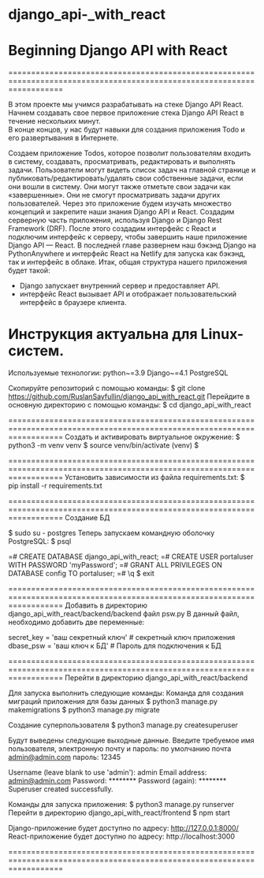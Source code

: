 # django_api-_with_react

# Beginning Django API with React
========================================================================================================================

В этом проекте мы учимся разрабатывать на стеке Django API React.
Начнем создавать свое первое приложение стека Django API React в течение нескольких минут.  
В конце концов, у нас будут навыки для создания приложения Todo и его развертывания в Интернете.

Создаем приложение Todos, которое позволит пользователям входить в систему, создавать, просматривать, редактировать 
и выполнять задачи.
Пользователи могут видеть список задач на главной странице и публиковать/редактировать/удалять свои собственные задачи,
если они вошли в систему. Они могут также отметьте свои задачи как «завершенные». Они не смогут просматривать задачи 
других пользователей. Через это приложение будем изучать множество концепций и закрепите наши знания Django API и React.
Создадим серверную часть приложения, используя Django и Django Rest Framework (DRF). После этого создадим интерфейс с 
React и подключим интерфейс к серверу, чтобы завершить наше приложение Django API — React.
В последней главе развернем наш бэкэнд Django на PythonAnywhere и интерфейс React на Netlify для запуска как бэкэнд,
так и интерфейс в облаке.
Итак, общая структура нашего приложения будет такой:
- Django запускает внутренний сервер и предоставляет API. 
- интерфейс React вызывает API и отображает пользовательский интерфейс в браузере клиента.


Инструкция актуальна для Linux-систем.
========================================================================================================================
Используемые технологии:
    python~=3.9
    Django~=4.1
    PostgreSQL

Скопируйте репозиторий с помощью команды:
$ git clone https://github.com/RuslanSayfullin/django_api_with_react.git
Перейдите в основную директорию с помощью команды: 
$ cd django_api_with_react

========================================================================================================================
Создать и активировать виртуальное окружение:
$ python3 -m venv venv
$ source venv/bin/activate
(venv) $

========================================================================================================================
Установить зависимости из файла requirements.txt:
$ pip install -r requirements.txt

========================================================================================================================
Создание БД

$ sudo su - postgres
Теперь запускаем командную оболочку PostgreSQL:
$ psql 

=# CREATE DATABASE django_api_with_react;
=# CREATE USER portaluser WITH PASSWORD 'myPassword';
=# GRANT ALL PRIVILEGES ON DATABASE config TO portaluser;
=# \q
$ exit

========================================================================================================================
Добавить в директорию django_api_with_react/backend/backend файл psw.py
В данный файл, необходимо добавить две переменные:

secret_key = 'ваш секретный ключ'   # секретный ключ приложения
dbase_psw = 'ваш ключ к БД'         # Пароль для подключения к БД

========================================================================================================================
Перейти в директорию django_api_with_react/backend

Для запуска выполнить следующие команды:
Команда для создания миграций приложения для базы данных
$ python3 manage.py makemigrations
$ python3 manage.py migrate

Создание суперпользователя
$ python3 manage.py createsuperuser

Будут выведены следующие выходные данные. Введите требуемое имя пользователя, электронную почту и пароль:
по умолчанию почта admin@admin.com пароль: 12345

Username (leave blank to use 'admin'): admin
Email address: admin@admin.com
Password: ********
Password (again): ********
Superuser created successfully.

Команды для запуска приложения:
$ python3 manage.py runserver
Перейти в директорию django_api_with_react/frontend
$ npm start


Django-приложение будет доступно по адресу: http://127.0.0.1:8000/
React-приложение будет доступно по адресу:  http://localhost:3000 


========================================================================================================================